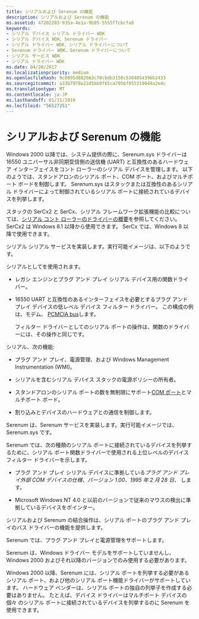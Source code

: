 ```yaml
---
title: シリアルおよび Serenum の機能
description: シリアルおよび Serenum の機能
ms.assetid: 47202203-935a-4e1a-9b05-5555f7cbcfa8
keywords:
- シリアル デバイス シリアル ドライバー WDK
- シリアル デバイス WDK、Serenum ドライバー
- シリアル ドライバー WDK、シリアル ドライバーについて
- Serenum ドライバー WDK、Serenum ドライバーについて
- シリアル サービス WDK
- シリアル ドライバー WDK
ms.date: 04/20/2017
ms.localizationpriority: medium
ms.openlocfilehash: 9c0095d082663c70cbdb3158c5304054396b2433
ms.sourcegitcommit: a33b7978e22d5bb9f65ca7056f955319049a2e4c
ms.translationtype: MT
ms.contentlocale: ja-JP
ms.lasthandoff: 01/31/2019
ms.locfileid: "56527251"
---
```

# <a name="features-of-serial-and-serenum"></a>シリアルおよび Serenum の機能





Windows 2000 以降では、システム提供の際に、Serenum.sys ドライバーは 16550 ユニバーサル非同期受信側の送信機 (UART) と互換性のあるハードウェア インターフェイスをコント ローラーのシリアル デバイスを管理します。 以下のようでは、スタンドアロンのシリアル ポート、COM ポート、およびマルチポート ボードを制御します。 Serenum.sys はスタックまたは互換性のあるシリアル ドライバーによって制御されているシリアル ポートに接続されているデバイスを列挙します。

スタックの SerCx2 と SerCx、シリアル フレームワーク拡張機能の比較については、[シリアル コント ローラーのドライバーの概要](serial-drivers-overview.md)を参照してください。 SerCx2 は Windows 8.1 以降から使用できます。 SerCx では、Windows 8 以降で使用できます。

シリアル シリアル サービスを実装します。実行可能イメージは、以下のようです。

シリアルとしてを使用されます。

-   レガシ エンジンとプラグ アンド プレイ シリアル デバイス用の関数ドライバー。

-   16550 UART と互換性のあるインターフェイスを必要とするプラグ アンド プレイ デバイスの低レベル デバイス フィルター ドライバー。 この構成の例は、モデム、 [PCMCIA bus](https://go.microsoft.com/fwlink/p/?LinkId=799534)します。

    フィルター ドライバーとしてのシリアル ポートの操作は、関数のドライバーには、その操作と同じです。

シリアル、次の機能:

-   プラグ アンド プレイ、電源管理、および Windows Management Instrumentation (WMI)。

-   シリアルを含むシリアル デバイス スタックの電源ポリシーの所有者。

-   スタンドアロンのシリアル ポートの数を無制限にサポート[COM ポート](configuration-of-com-ports.md)とマルチポート ボード。

-   割り込みとデバイスのハードウェアとの通信を制御します。

Serenum は、Serenum サービスを実装します。実行可能イメージでは、Serenum.sys です。

Serenum では、次の種類のシリアル ポートに接続されているデバイスを列挙するために、シリアル ポート関数ドライバーで使用される上位レベルのデバイス フィルター ドライバーを示します。

-   プラグ アンド プレイ シリアル デバイスに準拠している*プラグ アンド プレイ外部 COM デバイスの仕様、バージョン 1.00、1995 年 2 月 28 日、* します。

-   Microsoft Windows NT 4.0 と以前のバージョンで従来のマウスの検出に準拠しているデバイスをポインター。

シリアルおよび Serenum の結合操作は、シリアル ポートのプラグ アンド プレイのバス ドライバーの機能を提供します。

Serenum では、プラグ アンド プレイと電源管理をサポートします。

Serenum は、Windows ドライバー モデルをサポートしていませんし、Windows 2000 およびそれ以降のバージョンでのみ使用する必要があります。

Windows 2000 以降、Serenum には、シリアル ポートを列挙する必要があるシリアル ポート、および他のシリアル ポート機能ドライバーがサポートしています。 ハードウェア ベンダーは、シリアル ポートの独自の列挙子を作成する必要はありません。 たとえば、デバイス ドライバーはマルチポート デバイスの個々 のシリアル ポートに接続されているデバイスを列挙するのに Serenum を使用できます。

 

 




